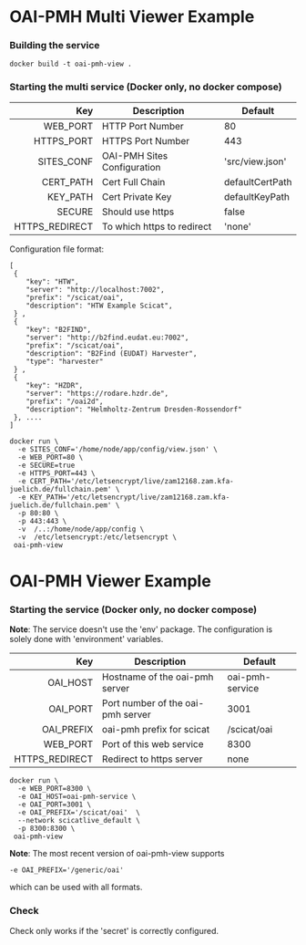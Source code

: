 # OAI-PMH Multi Viewer Example

### Building the service

```
docker build -t oai-pmh-view .
```
### Starting the multi service (Docker only, no docker compose)

Key | Description | Default
---:| ------- | ------
WEB_PORT   | HTTP Port Number| 80
HTTPS_PORT | HTTPS Port Number | 443
SITES_CONF | OAI-PMH Sites Configuration| 'src/view.json'
CERT_PATH  |Cert Full Chain| defaultCertPath 
KEY_PATH   |Cert Private Key | defaultKeyPath 
SECURE     | Should use https | false 
HTTPS_REDIRECT | To which https to redirect | 'none'

Configuration file format:
```
[
 {
    "key": "HTW",
    "server": "http://localhost:7002",
    "prefix": "/scicat/oai",
    "description": "HTW Example Scicat",
 } ,
 {
    "key": "B2FIND",
    "server": "http://b2find.eudat.eu:7002",
    "prefix": "/scicat/oai",
    "description": "B2Find (EUDAT) Harvester",
    "type": "harvester"
 } ,
 {
    "key": "HZDR",
    "server": "https://rodare.hzdr.de",
    "prefix": "/oai2d",
    "description": "Helmholtz-Zentrum Dresden-Rossendorf"
 }, ....
]
```

```
docker run \
  -e SITES_CONF='/home/node/app/config/view.json' \
  -e WEB_PORT=80 \
  -e SECURE=true
  -e HTTPS_PORT=443 \
  -e CERT_PATH='/etc/letsencrypt/live/zam12168.zam.kfa-juelich.de/fullchain.pem' \
  -e KEY_PATH='/etc/letsencrypt/live/zam12168.zam.kfa-juelich.de/fullchain.pem' \
  -p 80:80 \
  -p 443:443 \
  -v  /..:/home/node/app/config \
  -v  /etc/letsencrypt:/etc/letsencrypt \
 oai-pmh-view
```

# OAI-PMH Viewer Example

### Starting the service (Docker only, no docker compose)

**Note**: The service doesn't use the 'env' package. The
configuration is solely done with 'environment' variables.

Key | Description | Default
---:| ------- | ------
OAI_HOST | Hostname of the oai-pmh server | oai-pmh-service
OAI_PORT | Port number of the oai-pmh server | 3001
OAI_PREFIX | oai-pmh prefix for scicat | /scicat/oai 
WEB_PORT | Port of this web service | 8300
HTTPS_REDIRECT | Redirect to https server | none 



```
docker run \
  -e WEB_PORT=8300 \
  -e OAI_HOST=oai-pmh-service \
  -e OAI_PORT=3001 \
  -e OAI_PREFIX='/scicat/oai'  \
  --network scicatlive_default \
  -p 8300:8300 \
 oai-pmh-view
```

**Note**: The most recent version of  oai-pmh-view supports
```
-e OAI_PREFIX='/generic/oai'
```
which can be used with all formats.

### Check
Check only works if the 'secret' is correctly configured.

